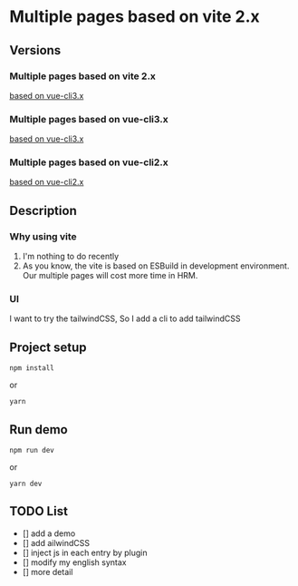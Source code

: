 # Multiple pages based on vite 2.x

## Versions
### Multiple pages based on vite 2.x
[based on vue-cli3.x](https://github.com/sknightq/vue-mpc/tree/vue-cli3.x)
### Multiple pages based on vue-cli3.x
[based on vue-cli3.x](https://github.com/sknightq/vue-mpc/tree/vue-cli3.x)
### Multiple pages based on vue-cli2.x
[based on vue-cli2.x](https://github.com/sknightq/vue-mpc/tree/vue-cli2.x)  

## Description  
### Why using vite  
1. I'm nothing to do recently  
2. As you know, the vite is based on ESBuild in development environment. Our multiple pages will cost more time in HRM.   
### UI  
I want to try the tailwindCSS, So I add a cli to add tailwindCSS

## Project setup
```
npm install
```
or
```
yarn
```

## Run demo
```
npm run dev
```
or
```
yarn dev
```

## TODO List
- [] add a demo
- [] add ailwindCSS
- [] inject js in each entry by plugin
- [] modify my english syntax
- [] more detail